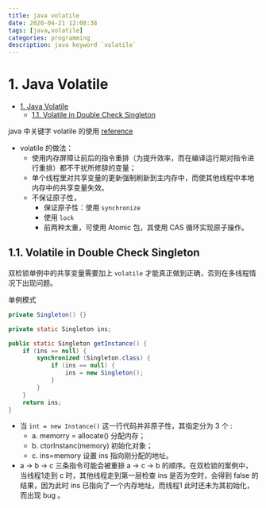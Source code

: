 ```yaml
---
title: java volatile
date: 2020-04-21 12:08:38
tags: [java,volatile]
categories: programming
description: java keyword `volatile`
---
```


# 1. Java Volatile

<!-- TOC -->

- [1. Java Volatile](#1-java-volatile)
  - [1.1. Volatile in Double Check Singleton](#11-volatile-in-double-check-singleton)

<!-- /TOC -->

java 中关键字 volatile 的使用 [reference](https://mp.weixin.qq.com/s/AE0oeKiCU_aetfkW9Qk0cg)

- volatile 的做法：
    - 使用内存屏障让前后的指令重排（为提升效率，而在编译运行期对指令进行重排）都不干扰所修辞的变量；
    - 单个线程里对共享变量的更新强制刷新到主内存中，而使其他线程中本地内存中的共享变量失效。
    - 不保证原子性，
        - 保证原子性：使用 `synchronize`
        - 使用 `lock`
        - 前两种太重，可使用 Atomic 包，其使用 CAS 循环实现原子操作。

## 1.1. Volatile in Double Check Singleton

双检锁单例中的共享变量需要加上 `volatile` 才能真正做到正确，否则在多线程情况下出现问题。

单例模式

```java
private Singleton() {}

private static Singleton ins;

public static Singleton getInstance() {
    if (ins == null) {
        synchronized (Singleton.class) {
            if (ins == null) {
                ins = new Singleton();
            }
        }
    }
    return ins;
}
```

- 当 `int = new Instance()` 这一行代码并非原子性，其指定分为 3 个 :
    - a. memorry = allocate() 分配内存；
    - b. ctorInstanc(memory) 初始化对象；
    - c. ins=memory 设置 ins 指向刚分配的地址。
- a -> b -> c 三条指令可能会被重排 a -> c -> b 的顺序。在双检锁的案例中，当线程1走到 c 时，其他线程走到第一层检查 ins 是否为空时，会得到 false 的结果，因为此时 ins 已指向了一个内存地址，而线程1 此时还未为其初始化，而出现 bug 。
